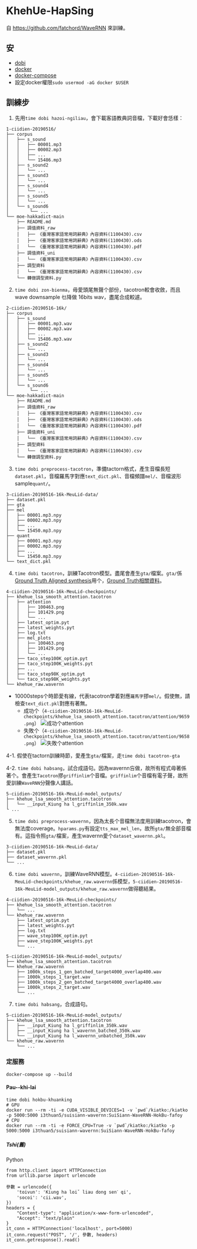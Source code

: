 # KhehUe-HapSing
自 https://github.com/fatchord/WaveRNN 來訓練。

## 安
- [dobi](https://github.com/dnephin/dobi)
- [docker](https://docs.docker.com/engine/installation/linux/docker-ce/ubuntu/)
- [docker-compose](https://docs.docker.com/compose/install/)
- 設定docker權限`sudo usermod -aG docker $USER`

## 訓練步
1. 先用`time dobi hazoi-ngiliau`，會下載客語教典詞音檔，下載好會恁樣：
```
1-ciidien-20190516/
├── corpus
│   ├── s_sound
│   │   ├── 00001.mp3
│   │   ├── 00002.mp3
│   │   ├── ...
│   │   └── 15486.mp3
│   ├── s_sound2
│   │   └── ...
│   ├── s_sound3
│   │   └── ...
│   ├── s_sound4
│   │   └── ...
│   ├── s_sound5
│   │   └── ...
│   └── s_sound6
│        └── ...
└── moe-hakkadict-main
    ├── README.md
    ├── 調值資料_raw
    │   ├── 《臺灣客家語常用詞辭典》內容資料(1100430).csv
    │   ├── 《臺灣客家語常用詞辭典》內容資料(1100430).ods
    │   └── 《臺灣客家語常用詞辭典》內容資料(1100430).pdf
    ├── 調值資料_uni
    │   └── 《臺灣客家語常用詞辭典》內容資料(1100430).csv
    ├── 調型資料
    │   └── 《臺灣客家語常用詞辭典》內容資料(1100430).csv
    └── 轉做調型資料.py
```
2. `time dobi zon-bienma`，毋愛頭尾無聲个部份，tacotron較會收斂，而且wave downsample 乜降做 16bits wav，盡尾合成較遽。
```
2-ciidien-20190516-16k/
├── corpus
│   ├── s_sound
│   │   ├── 00001.mp3.wav
│   │   ├── 00002.mp3.wav
│   │   ├── ...
│   │   └── 15486.mp3.wav
│   ├── s_sound2
│   │   └── ...
│   ├── s_sound3
│   │   └── ...
│   ├── s_sound4
│   │   └── ...
│   ├── s_sound5
│   │   └── ...
│   └── s_sound6
│        └── ...
└── moe-hakkadict-main
    ├── README.md
    ├── 調值資料_raw
    │   ├── 《臺灣客家語常用詞辭典》內容資料(1100430).csv
    │   ├── 《臺灣客家語常用詞辭典》內容資料(1100430).ods
    │   └── 《臺灣客家語常用詞辭典》內容資料(1100430).pdf
    ├── 調值資料_uni
    │   └── 《臺灣客家語常用詞辭典》內容資料(1100430).csv
    ├── 調型資料
    │   └── 《臺灣客家語常用詞辭典》內容資料(1100430).csv
    └── 轉做調型資料.py
```
3. `time dobi preprocess-tacotron`，準備tactorn格式，產生音檔長短`dataset.pkl`，音檔羅馬字對應`text_dict.pkl`、音檔頻譜`mel/`、音檔波形sample`quant/`。
```
3-ciidien-20190516-16k-MeuLid-data/
├── dataset.pkl
├── gta
├── mel
│   ├── 00001.mp3.npy
│   ├── 00002.mp3.npy
│   ├── ...
│   └── 15450.mp3.npy
├── quant
│   ├── 00001.mp3.npy
│   ├── 00002.mp3.npy
│   ├── ...
│   └── 15450.mp3.npy
└── text_dict.pkl
```
4. `time dobi tacotron`，訓練Tacotron模型。盡尾會產生`gta/`檔案。`gta/`係[Ground Truth Aligned synthesis](https://github.com/Rayhane-mamah/Tacotron-2#synthesis)用个，[Ground Truth相關資料](https://www.aptiv.com/en/insights/article/what-is-ground-truth)。
```
4-ciidien-20190516-16k-MeuLid-checkpoints/
├── khehue_lsa_smooth_attention.tacotron
│   ├── attention
│   │   ├── 100463.png
│   │   ├── 101429.png
│   │   └── ...
│   ├── latest_optim.pyt
│   ├── latest_weights.pyt
│   ├── log.txt
│   ├── mel_plots
│   │   ├── 100463.png
│   │   ├── 101429.png
│   │   └── ...
│   ├── taco_step100K_optim.pyt
│   ├── taco_step100K_weights.pyt
│   ├── ...
│   ├── taco_step98K_optim.pyt
│   └── taco_step98K_weights.pyt
└── khehue_raw.wavernn
```

- 10000steps个時節愛有線，代表tacotron學着對應`羅馬字`摎`mel/`。假使無，請檢查`text_dict.pkl`對應有著無。
  - 成功个（`4-ciidien-20190516-16k-MeuLid-checkpoints/khehue_lsa_smooth_attention.tacotron/attention/9659.png`）
  ![成功个attention](tu/siingung-9659.png)
  - 失敗个（`4-ciidien-20190516-16k-MeuLid-checkpoints/khehue_lsa_smooth_attention.tacotron/attention/9658.png`）
  ![失敗个attention](tu/siidpai-9658.png)

4-1. 假使在tactorn訓練時節，愛產生`gta/`檔案，走`time dobi tacotron-gta`

4-2. `time dobi habsang`，試合成語句。因為wavernn吂做，故所有程式毋著係著个。會產生`Tacotron`摎`griffinlim`个音檔。`griffinlim`个音檔有電子聲，故所愛訓練`WaveRNN`分聲像人講話。
```
5-ciidien-20190516-16k-MeuLid-model_outputs/
├── khehue_lsa_smooth_attention.tacotron
│   └── __input_Kiung ha l_griffinlim_350k.wav
└ ...
```
5. `time dobi preprocess-wavernn`，因為太長个音檔無法度用訓練tacotron，會無法度coverage。`hparams.py`有設定`tts_max_mel_len`，故所`gta/`無全部音檔有。這指令照`gta/`檔案，產生wavernn愛个`dataset_wavernn.pkl`。
```
3-ciidien-20190516-16k-MeuLid-data/
├── dataset.pkl
├── dataset_wavernn.pkl
└── ...

```
6. `time dobi wavernn`，訓練WaveRNN模型。`4-ciidien-20190516-16k-MeuLid-checkpoints/khehue_raw.wavernn`係模型，`5-ciidien-20190516-16k-MeuLid-model_outputs/khehue_raw.wavernn`做得聽結果。
```
4-ciidien-20190516-16k-MeuLid-checkpoints/
├── khehue_lsa_smooth_attention.tacotron
│   └── ...
└── khehue_raw.wavernn
    ├── latest_optim.pyt
    ├── latest_weights.pyt
    ├── log.txt
    ├── wave_step100K_optim.pyt
    ├── wave_step100K_weights.pyt
    └── ...

5-ciidien-20190516-16k-MeuLid-model_outputs/
├── khehue_lsa_smooth_attention.tacotron
└── khehue_raw.wavernn
    ├── 1000k_steps_1_gen_batched_target4000_overlap400.wav
    ├── 1000k_steps_1_target.wav
    ├── 1000k_steps_2_gen_batched_target4000_overlap400.wav
    ├── 1000k_steps_2_target.wav
    └── ...
```
7. `time dobi habsang`，合成語句。
```
5-ciidien-20190516-16k-MeuLid-model_outputs/
├── khehue_lsa_smooth_attention.tacotron
│   ├── __input_Kiung ha l_griffinlim_350k.wav
│   ├── __input_Kiung ha l_wavernn_batched_350k.wav
│   └── __input_Kiung ha l_wavernn_unbatched_350k.wav
└── khehue_raw.wavernn
    └── ...

```

### 定服務
```
docker-compose up --build
```


#### Pau--khi-lai
```
time dobi hokbu-khuanking
# GPU
docker run --rm -ti -e CUDA_VISIBLE_DEVICES=1 -v `pwd`/kiatko:/kiatko -p 5000:5000 i3thuan5/suisiann-wavernn:SuiSiann-WaveRNN-HokBu-fafoy
# CPU
docker run --rm -ti -e FORCE_CPU=True -v `pwd`/kiatko:/kiatko -p 5000:5000 i3thuan5/suisiann-wavernn:SuiSiann-WaveRNN-HokBu-fafoy
```

##### Tshi(舊)
Python
```python3
from http.client import HTTPConnection
from urllib.parse import urlencode

參數 = urlencode({
    'toivun': 'Kiung ha loiˇ liau dong senˊ qi',
    'socoi': 'cii.wav',
})
headers = {
    "Content-type": "application/x-www-form-urlencoded",
    "Accept": "text/plain"
}
it_conn = HTTPConnection('localhost', port=5000)
it_conn.request("POST", '/', 參數, headers)
it_conn.getresponse().read()
```
